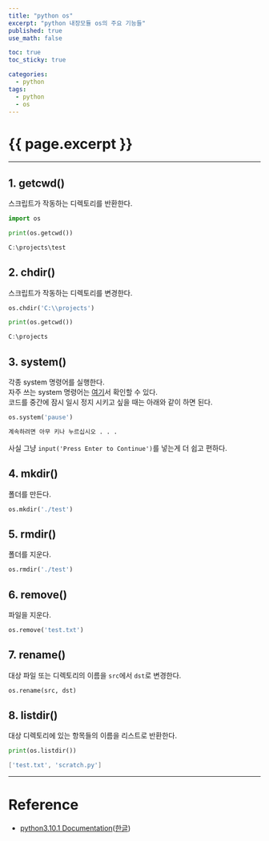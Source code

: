 ```yaml
---
title: "python os"
excerpt: "python 내장모듈 os의 주요 기능들"
published: true
use_math: false

toc: true
toc_sticky: true

categories:
  - python
tags:
  - python
  - os
---
```

# {{ page.excerpt }}
---
## 1. getcwd()
스크립트가 작동하는 디렉토리를 반환한다.  

```python
import os

print(os.getcwd())
```

```powershell
C:\projects\test
```

## 2. chdir()
스크립트가 작동하는 디렉토리를 변경한다.  

```python
os.chdir('C:\\projects')

print(os.getcwd())
```
```powershell
C:\projects
```

## 3. system()
각종 system 명령어를 실행한다.  
자주 쓰는 system 명령어는 [여기](/programming/manual_cmd_01)서 확인할 수 있다.  
코드를 중간에 잠시 일시 정지 시키고 싶을 때는 아래와 같이 하면 된다.  

```python
os.system('pause')
```
```markdown
계속하려면 아무 키나 누르십시오 . . .
```

사실 그냥 `input('Press Enter to Continue')`를 넣는게 더 쉽고 편하다.  

## 4. mkdir()
폴더를 만든다.  

```python
os.mkdir('./test')
```

## 5. rmdir()
폴더를 지운다.  

```python
os.rmdir('./test')
```

## 6. remove()
파일을 지운다.

```python
os.remove('test.txt')
```

## 7. rename()
대상 파일 또는 디렉토리의 이름을 `src`에서 `dst`로 변경한다.  

```python
os.rename(src, dst)
```

## 8. listdir()
대상 디렉토리에 있는 항목들의 이름을 리스트로 반환한다.  

```python
print(os.listdir())
```
```powershell
['test.txt', 'scratch.py']
```

---
# Reference
- [python3.10.1 Documentation](https://docs.python.org/3/library/os.html)([한글](https://docs.python.org/ko/3/library/os.html))